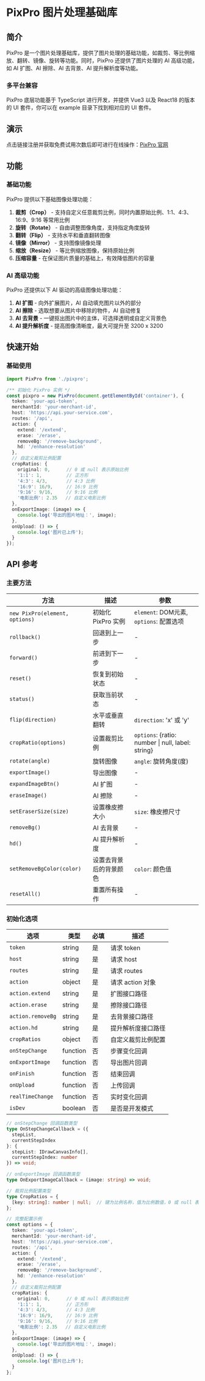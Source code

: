 # PixPro 图片处理基础库

## 简介

PixPro 是一个图片处理基础库，提供了图片处理的基础功能，如裁剪、等比例缩放、翻转、镜像、旋转等功能。同时，PixPro 还提供了图片处理的 AI 高级功能，如 AI 扩图、AI 擦除、AI 去背景、AI 提升解析度等功能。

### 多平台兼容

PixPro 底层功能基于 TypeScript 进行开发，并提供 Vue3 以及 React18 的版本的 UI 套件，你可以在 example 目录下找到相对应的 UI 套件。

## 演示

点击链接注册并获取免费试用次数后即可进行在线操作：[PixPro 官网](https://pixpro.cc/)

## 功能

### 基础功能

PixPro 提供以下基础图像处理功能：

1. **裁剪（Crop）** - 支持自定义任意裁剪比例，同时内置原始比例、1:1、4:3、16:9、9:16 等常用比例
2. **旋转（Rotate）** - 自由调整图像角度，支持指定角度旋转
3. **翻转（Flip）** - 支持水平和垂直翻转图像
4. **镜像（Mirror）** - 支持图像镜像处理
5. **缩放（Resize）** - 等比例缩放图像，保持原始比例
6. **压缩容量** - 在保证图片质量的基础上，有效降低图片的容量

### AI 高级功能

PixPro 还提供以下 AI 驱动的高级图像处理功能：

1. **AI 扩图** - 向外扩展图片，AI 自动填充图片以外的部分
2. **AI 擦除** - 选取想要从图片中移除的物件，AI 自动修复
3. **AI 去背景** - 一键抠出图片中的主体，可选择透明或自定义背景色
4. **AI 提升解析度** - 提高图像清晰度，最大可提升至 3200 x 3200

## 快速开始

### 基础使用

```typescript
import PixPro from './pixpro';

/** 初始化 PixPro 实例 */
const pixpro = new PixPro(document.getElementById('container'), {
  token: 'your-api-token',
  merchantId: 'your-merchant-id',
  host: 'https://api.your-service.com',
  routes: '/api',
  action: {
    extend: '/extend',
    erase: '/erase',
    removeBg: '/remove-background',
    hd: '/enhance-resolution'
  },
  // 自定义裁剪比例配置
  cropRatios: {
    original: 0,      // 0 或 null 表示原始比例
    '1:1': 1,         // 正方形
    '4:3': 4/3,       // 4:3 比例
    '16:9': 16/9,     // 16:9 比例
    '9:16': 9/16,     // 9:16 比例
    '电影比例': 2.35   // 自定义电影比例
  },
  onExportImage: (image) => {
    console.log('导出的图片地址：', image);
  },
  onUpload: () => {
    console.log('图片已上传');
  }
});
```

## API 参考

### 主要方法

| 方法 | 描述 | 参数 |
| --- | --- | --- |
| `new PixPro(element, options)` | 初始化 PixPro 实例 | `element`: DOM元素, `options`: 配置选项 |
| `rollback()` | 回退到上一步 | - |
| `forward()` | 前进到下一步 | - |
| `reset()` | 恢复到初始状态 | - |
| `status()` | 获取当前状态 | - |
| `flip(direction)` | 水平或垂直翻转 | `direction`: 'x' 或 'y' |
| `cropRatio(options)` | 设置裁剪比例 | `options`: {ratio: number \| null, label: string} |
| `rotate(angle)` | 旋转图像 | `angle`: 旋转角度(度) |
| `exportImage()` | 导出图像 | - |
| `expandImageBtn()` | AI 扩图 | - |
| `eraseImage()` | AI 擦除 | - |
| `setEraserSize(size)` | 设置橡皮擦大小 | `size`: 橡皮擦尺寸 |
| `removeBg()` | AI 去背景 | - |
| `hd()` | AI 提升解析度 | - |
| `setRemoveBgColor(color)` | 设置去背景后的背景颜色 | `color`: 颜色值 |
| `resetAll()` | 重置所有操作 | - |

### 初始化选项

| 选项 | 类型 | 必填 | 描述 |
| --- | --- | --- | --- |
| `token` | string | 是 | 请求 token |
| `host` | string | 是 | 请求 host |
| `routes` | string | 是 | 请求 routes |
| `action` | object | 是 | 请求 action 对象 |
| `action.extend` | string | 是 | 扩图接口路径 |
| `action.erase` | string | 是 | 擦除接口路径 |
| `action.removeBg` | string | 是 | 去背景接口路径 |
| `action.hd` | string | 是 | 提升解析度接口路径 |
| `cropRatios` | object | 否 | 自定义裁剪比例配置 |
| `onStepChange` | function | 否 | 步骤变化回调 |
| `onExportImage` | function | 否 | 导出图片回调 |
| `onFinish` | function | 否 | 结束回调 |
| `onUpload` | function | 否 | 上传回调 |
| `realTimeChange` | function | 否 | 实时变化回调 |
| `isDev` | boolean | 否 | 是否是开发模式 |

```typescript
// onStepChange 回调函数类型
type OnStepChangeCallback = ({ 
  stepList, 
  currentStepIndex 
}: { 
  stepList: IDrawCanvasInfo[], 
  currentStepIndex: number 
}) => void;

// onExportImage 回调函数类型
type OnExportImageCallback = (image: string) => void;

// 裁剪比例配置类型
type CropRatios = {
  [key: string]: number | null;  // 键为比例名称，值为比例数值，0 或 null 表示原始比例
};

// 完整配置示例
const options = {
  token: 'your-api-token',
  merchantId: 'your-merchant-id',
  host: 'https://api.your-service.com',
  routes: '/api',
  action: {
    extend: '/extend',
    erase: '/erase',
    removeBg: '/remove-background',
    hd: '/enhance-resolution'
  },
  // 自定义裁剪比例配置
  cropRatios: {
    original: 0,      // 0 或 null 表示原始比例
    '1:1': 1,         // 正方形
    '4:3': 4/3,       // 4:3 比例
    '16:9': 16/9,     // 16:9 比例
    '9:16': 9/16,     // 9:16 比例
    '电影比例': 2.35   // 自定义电影比例
  },
  onExportImage: (image) => {
    console.log('导出的图片地址：', image);
  },
  onUpload: () => {
    console.log('图片已上传');
  }
};
```